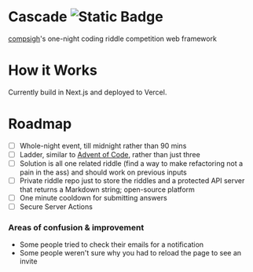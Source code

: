 # Cascade ![Static Badge](https://img.shields.io/badge/compsigh-black?logo=data%3Aimage%2Fsvg%2Bxml%3Bbase64%2CPHN2ZyB3aWR0aD0iMTAyNCIgaGVpZ2h0PSIxMDI0IiB2aWV3Qm94PSIwIDAgMTAyNCAxMDI0IiBmaWxsPSJub25lIiB4bWxucz0iaHR0cDovL3d3dy53My5vcmcvMjAwMC9zdmciPgo8Y2lyY2xlIGN4PSI1MTIiIGN5PSI1MTIiIHI9IjM3NSIgc3Ryb2tlPSIjRkRCQjMwIiBzdHJva2Utd2lkdGg9IjUwIi8%2BCjxyZWN0IHg9IjI5NCIgeT0iNjk0LjIxOCIgd2lkdGg9IjQ1MCIgaGVpZ2h0PSI1MCIgcng9IjI1IiB0cmFuc2Zvcm09InJvdGF0ZSgtNjAgMjk0IDY5NC4yMTgpIiBmaWxsPSIjRkRCQjMwIi8%2BCjxyZWN0IHg9IjQ2MS4zMDEiIHk9IjY5My43MTEiIHdpZHRoPSI0NTAiIGhlaWdodD0iNTAiIHJ4PSIyNSIgdHJhbnNmb3JtPSJyb3RhdGUoLTYwIDQ2MS4zMDEgNjkzLjcxMSkiIGZpbGw9IiNGREJCMzAiLz4KPC9zdmc%2BCg%3D%3D&link=https%3A%2F%2Fcompsigh.club%2F)

[compsigh](https://compsigh.club/)'s one-night coding riddle competition web framework

# How it Works

Currently build in Next.js and deployed to Vercel.

# Roadmap

- [ ] Whole-night event, till midnight rather than 90 mins
- [ ] Ladder, similar to [Advent of Code](https://adventofcode.com/), rather than just three
- [ ] Solution is all one related riddle (find a way to make refactoring not a pain in the ass) and should work on previous inputs
- [ ] Private riddle repo just to store the riddles and a protected API server that returns a Markdown string; open-source platform
- [ ] One minute cooldown for submitting answers
- [ ] Secure Server Actions

### Areas of confusion & improvement

- Some people tried to check their emails for a notification
- Some people weren't sure why you had to reload the page to see an invite

